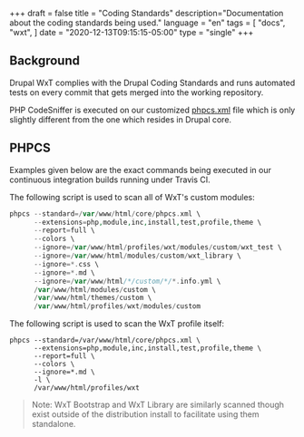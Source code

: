 +++
draft = false
title = "Coding Standards"
description="Documentation about the coding standards being used."
language = "en"
tags = [
    "docs",
    "wxt",
]
date = "2020-12-13T09:15:15-05:00"
type = "single"
+++

## Background

Drupal WxT complies with the Drupal Coding Standards and runs automated tests on every commit that gets merged into the working repository.

PHP CodeSniffer is executed on our customized [phpcs.xml][phpcs] file which is only slightly different from the one which resides in Drupal core.

## PHPCS

Examples given below are the exact commands being executed in our continuous integration builds running under Travis CI.

The following script is used to scan all of WxT's custom modules:

```php
phpcs --standard=/var/www/html/core/phpcs.xml \
      --extensions=php,module,inc,install,test,profile,theme \
      --report=full \
      --colors \
      --ignore=/var/www/html/profiles/wxt/modules/custom/wxt_test \
      --ignore=/var/www/html/modules/custom/wxt_library \
      --ignore=*.css \
      --ignore=*.md \
      --ignore=/var/www/html/*/custom/*/*.info.yml \
      /var/www/html/modules/custom \
      /var/www/html/themes/custom \
      /var/www/html/profiles/wxt/modules/custom
```

The following script is used to scan the WxT profile itself:

```
phpcs --standard=/var/www/html/core/phpcs.xml \
      --extensions=php,module,inc,install,test,profile,theme \
      --report=full \
      --colors \
      --ignore=*.md \
      -l \
      /var/www/html/profiles/wxt
```

> Note: WxT Bootstrap and WxT Library are similarly scanned though exist outside of the distribution install to facilitate using them standalone.

[phpcs]:        https://github.com/drupalwxt/site-wxt/blob/8.x/docker/conf/phpcs.xml
